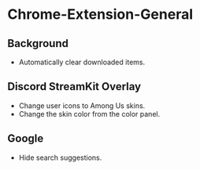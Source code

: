 # Chrome-Extension-General

## Background

- Automatically clear downloaded items.

## Discord StreamKit Overlay

- Change user icons to Among Us skins.
- Change the skin color from the color panel.

## Google

- Hide search suggestions.

